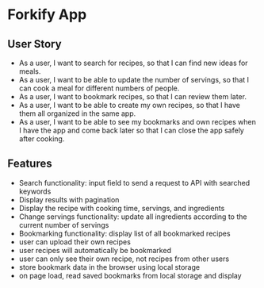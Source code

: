 # Forkify App
## User Story
- As a user, I want to search for recipes, so that I can find new ideas for meals.
- As a user, I want to be able to update the number of servings, so that I can cook a meal for different numbers of people.
- As a user, I want to bookmark recipes, so that I can review them later.
- As a user, I want to be able to create my own recipes, so that I have them all organized in the same app.
- As a user, I want to be able to see my bookmarks and own recipes when I have the app and come back later so that I can close the app safely after cooking.

## Features
- Search functionality: input field to send a request to API with searched keywords
- Display results with pagination
- Display the recipe with cooking time, servings, and ingredients
- Change servings functionality: update all ingredients according to the current number of servings
- Bookmarking functionality: display list of all bookmarked recipes
- user can upload their own recipes
- user recipes will automatically be bookmarked
- user can only see their own recipe, not recipes from other users
- store bookmark data in the browser using local storage
- on page load, read saved bookmarks from local storage and display
